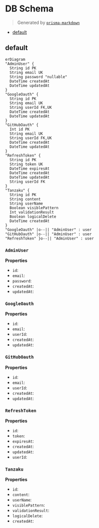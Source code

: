 # DB Schema
> Generated by [`prisma-markdown`](https://github.com/samchon/prisma-markdown)

- [default](#default)

## default
```mermaid
erDiagram
"AdminUser" {
  String id PK
  String email UK
  String password "nullable"
  DateTime createdAt
  DateTime updatedAt
}
"GoogleOauth" {
  String id PK
  String email UK
  String userId FK,UK
  DateTime createdAt
  DateTime updatedAt
}
"GitHubOauth" {
  Int id PK
  String email UK
  String userId FK,UK
  DateTime createdAt
  DateTime updatedAt
}
"RefreshToken" {
  String id PK
  String token UK
  DateTime expiresAt
  DateTime createdAt
  DateTime updatedAt
  String userId FK
}
"Tanzaku" {
  String id PK
  String content
  String userName
  Boolean visiblePattern
  Int validationResult
  Boolean logicalDelete
  DateTime createdAt
}
"GoogleOauth" |o--|| "AdminUser" : user
"GitHubOauth" |o--|| "AdminUser" : user
"RefreshToken" }o--|| "AdminUser" : user
```

### `AdminUser`

**Properties**
  - `id`: 
  - `email`: 
  - `password`: 
  - `createdAt`: 
  - `updatedAt`: 

### `GoogleOauth`

**Properties**
  - `id`: 
  - `email`: 
  - `userId`: 
  - `createdAt`: 
  - `updatedAt`: 

### `GitHubOauth`

**Properties**
  - `id`: 
  - `email`: 
  - `userId`: 
  - `createdAt`: 
  - `updatedAt`: 

### `RefreshToken`

**Properties**
  - `id`: 
  - `token`: 
  - `expiresAt`: 
  - `createdAt`: 
  - `updatedAt`: 
  - `userId`: 

### `Tanzaku`

**Properties**
  - `id`: 
  - `content`: 
  - `userName`: 
  - `visiblePattern`: 
  - `validationResult`: 
  - `logicalDelete`: 
  - `createdAt`: 